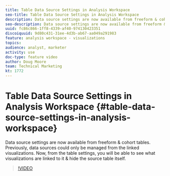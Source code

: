 ```yaml
---
title: Table Data Source Settings in Analysis Workspace
seo-title: Table Data Source Settings in Analysis Workspace
description: Data source settings are now available from freeform & cohort tables. Previously, data sources could only be managed from the linked visualizations. Now, from the table settings, you will be able to see what visualizations are linked to it & hide the source table itself. 
seo-description: Data source settings are now available from freeform & cohort tables. Previously, data sources could only be managed from the linked visualizations. Now, from the table settings, you will be able to see what visualizations are linked to it & hide the source table itself. 
uuid: fc86c866-1ff8-4339-af40-974130423351
discoiquuid: 9d80c431-31ee-4d3b-ab67-aa049a291983
feature: analysis workspace - visualizations
topics: 
audience: analyst, marketer
activity: use
doc-type: feature video
author: Doug Moore
team: Technical Marketing
kt: 1772
---
```


# Table Data Source Settings in Analysis Workspace {#table-data-source-settings-in-analysis-workspace}

Data source settings are now available from freeform & cohort tables. Previously, data sources could only be managed from the linked visualizations. Now, from the table settings, you will be able to see what visualizations are linked to it & hide the source table itself.

>[!VIDEO](https://video.tv.adobe.com/v/23558/?quality=12)